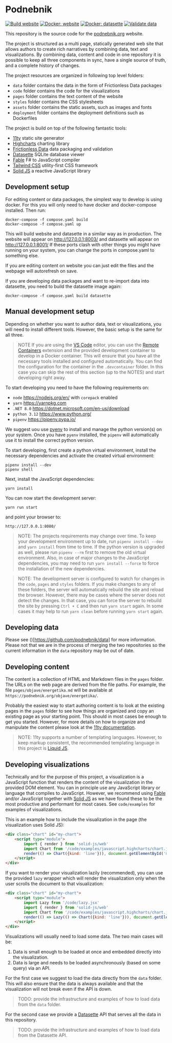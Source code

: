 # Podnebnik

[![Build website](https://github.com/podnebnik/website/actions/workflows/build.yaml/badge.svg)](https://github.com/podnebnik/website/actions/workflows/build.yaml)
[![Docker: website](https://github.com/podnebnik/website/actions/workflows/docker-web.yaml/badge.svg)](https://github.com/podnebnik/website/actions/workflows/docker-web.yaml)
[![Docker: datasette](https://github.com/podnebnik/website/actions/workflows/docker-data.yaml/badge.svg)](https://github.com/podnebnik/website/actions/workflows/docker-data.yaml)
[![Validate data](https://github.com/podnebnik/website/actions/workflows/validate-data.yaml/badge.svg)](https://repository.frictionlessdata.io/pages/dashboard.html?user=podnebnik&repo=website&flow=validate+data)

This repository is the source code for the [podnebnik.org](https://podnebnik.org) website.

The project is structured as a multi page, statically generated web site that allows authors to create rich narratives by combining data, text and visualizations. By combining data, content and code in one repository it is possible to keep all three components in sync, have a single source of truth, and a complete history of changes.

The project resources are organized in following top level folders:
- `data` folder contains the data in the form of Frictionless Data packages
- `code` folder contains the code for the visualizations
- `pages` folder contains the text content of the website
- `styles` folder contains the CSS stylesheets
- `assets` folder contains the static assets, such as images and fonts
- `deployment` folder contains the deployment definitions such as Dockerfiles

The project is build on top of the following fantastic tools:
- [11ty](https://www.11ty.dev/) static site generator
- [Highcharts](https://www.highcharts.com/) charting library
- [Frictionless Data](https://frictionlessdata.io/) data packaging and validation
- [Datasette](https://datasette.io/) SQLite database viewer
- [Fable](https://fable.io/) F# to JavaScript compiler
- [Tailwind CSS](https://tailwindcss.com/) utility-first CSS framework
- [Solid JS](https://www.solidjs.com/) a reactive JavaScript library

## Development setup

For editing content or data packages, the simplest way to develop is using docker. For this you will only need to have docker and docker-compose installed. Then run:

    docker-compose -f compose.yaml build
    docker-compose -f compose.yaml up

This will build website and datasette in a similar way as in production. The website will appear on http://127.0.0.1:8003/ and datasette will appear on http://127.0.0.1:8001/ If these ports clash with other things you might have running on your system, you can change the ports in compose.yaml to something else.

If you are editing content on website you can just edit the files and the webpage will autorefresh on save.

If you are developing data packages and want to re-import data into datasette, you need to build the datasette image again:

    docker-compose -f compose.yaml build datasette


## Manual development setup

Depending on whether you want to author data, text or visualizations, you will need to install different tools. However, the basic setup is the same for all three.

> NOTE If you are using the [VS Code](https://code.visualstudio.com/) editor, you can use the [Remote Containers](https://code.visualstudio.com/docs/remote/containers) extension and the provided development container to develop in a Docker container. This will ensure that you have all the necessary tools installed and configured automatically. You can find the configuration for the container in the `.devcontainer` folder. In this case you can skip the rest of this section (up to the NOTES) and start developing right away.

To start developing you need to have the following requirements on:

- `node` https://nodejs.org/en/ with `corepack` enabled
- `yarn` https://yarnpkg.com
- `.NET 8.0` https://dotnet.microsoft.com/en-us/download
- `python 3.12` https://www.python.org/
- `pipenv` https://pipenv.pypa.io/

We suggest uou use [pyenv](https://github.com/pyenv/pyenv) to install and manage the python version(s) on your system. Once you have `pyenv` installed, the `pipenv` will automatically use it to install the correct python version.

To start developing, first create a python virtual environment, install the necessary dependencies and activate the created virtual environment:

    pipenv install --dev
    pipenv shell

Next, install the JavaScript dependencies:

    yarn install

You can now start the development server:

    yarn run start

and point your browser to:

    http://127.0.0.1:8080/

> NOTE: The projects requirements may change over time. To keep your development environment up to date, run `pipenv install --dev` and `yarn install` from time to time. If the python version is upgraded as well, please run `pipenv --rm` first to remove the old virtual environment. Also, in case of major changes to the JavaScript dependencies, you may need to run `yarn install --force` to force the installation of the new dependencies.

> NOTE: The development server is configured to watch for changes in the `code`, `pages` and `styles` folders. If you make changes to any of these folders, the server will automatically rebuild the site and reload the browser. However, there may be cases where the server does not detect the changes. In that case, you can force the server to rebuild the site by pressing `Ctrl + C` and then run `yarn start` again. In some cases it may help to run `yarn clean` before running `yarn start` again.

## Developing data

Please see ()[https://github.com/podnebnik/data] for more information. Please not that we are in the process of merging the two repositories so the current information in the `data` repository may be out of date.

## Developing content

The content is a collection of HTML and Markdown files in the `pages` folder. The URLs on the web page are derived from the file paths. For example, the file `pages/objave/energetika.md` will be available at `https://podnebnik.org/objave/energetika/`.

Probably the easiest way to start authoring content is to look at the existing pages in the `pages` folder to see how things are organized and copy an existing page as your starting point. This should in most cases be enough to get you started. However, for more details on how to organize and manipulate the content please look at the [11ty documentation](https://https://www.11ty.dev/docs/).

> NOTE: 11ty supports a number of templating languages. However, to keep markup consistent, the recommended templating language in this project is [Liquid JS](https://liquidjs.com/).

## Developing visualizations

Technically and for the purpose of this project, a visualization is a JavaScript function that renders the content of the visualization in the provided DOM element. You can in principle use any JavaScript library or language that compiles to JavaScript. However, we recommend using [Fable](https://fable.io/) and/or JavaScript together with [Solid JS](https://www.solidjs.com/) as we have found these to be the most productive and performant for most cases. See `code/examples` for examples of visualizations.

This is an example how to include the visualization in the page (the visualization uses Solid JS):

```HTML
<div class="chart" id="my-chart">
    <script type="module">
        import { render } from 'solid-js/web'
        import Chart from '/code/examples/javascript.highcharts/chart.jsx'
        render(() => Chart({kind: 'line'})), document.getElementById('my-chart')
    </script>
</div>
```

If you want to render your visualization lazily (recommended), you can use the provided `lazy` wrapper which will render the visualization only when the user scrolls the document to that visualization:

```HTML
<div class="chart" id="my-chart">
    <script type="module">
        import Lazy from '/code/lazy.jsx'
        import { render } from 'solid-js/web'
        import Chart from '/code/examples/javascript.highcharts/chart.jsx'
        render(() => Lazy(() => Chart({kind: 'line'})), document.getElementById('my-chart'))
    </script>
</div>
```

Visualizations will usually need to load some data. The two main cases will be:

1. Data is small enough to be loaded at once and embedded directly into the visualization.
2. Data is large and needs to be loaded asynchronously (based on some query) via an API.

For the first case we suggest to load the data directly from the `data` folder. This will also ensure that the data is always available and that the visualization will not break even if the API is down.

> TODO: provide the infrastructure and examples of how to load data from the `data` folder.

For the second case we provide a [Datasette](https://datasette.io/) API that serves all the data in this repository.

> TODO: provide the infrastructure and examples of how to load data from the Datasette API.

